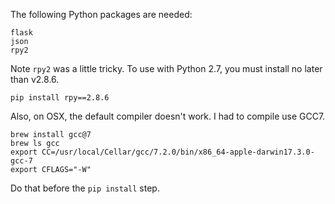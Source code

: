 The following Python packages are needed:
```
flask
json
rpy2 
```

Note `rpy2` was a little tricky.  To use with Python 2.7, you must install no later than v2.8.6.

```
pip install rpy==2.8.6
```

Also, on OSX, the default compiler doesn't work.  I had to compile use GCC7.
```
brew install gcc@7
brew ls gcc
export CC=/usr/local/Cellar/gcc/7.2.0/bin/x86_64-apple-darwin17.3.0-gcc-7
export CFLAGS="-W"
```

Do that before the `pip install` step.
